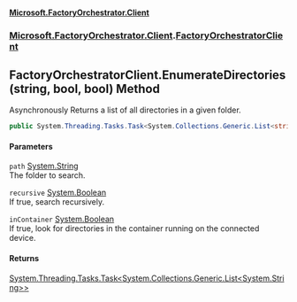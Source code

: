 #### [Microsoft.FactoryOrchestrator.Client](./Microsoft-FactoryOrchestrator-Client.md 'Microsoft.FactoryOrchestrator.Client')
### [Microsoft.FactoryOrchestrator.Client](./Microsoft-FactoryOrchestrator-Client.md 'Microsoft.FactoryOrchestrator.Client').[FactoryOrchestratorClient](./Microsoft-FactoryOrchestrator-Client-FactoryOrchestratorClient.md 'Microsoft.FactoryOrchestrator.Client.FactoryOrchestratorClient')
## FactoryOrchestratorClient.EnumerateDirectories(string, bool, bool) Method
Asynchronously Returns a list of all directories in a given folder.  
```csharp
public System.Threading.Tasks.Task<System.Collections.Generic.List<string>> EnumerateDirectories(string path, bool recursive=false, bool inContainer=false);
```
#### Parameters
<a name='Microsoft-FactoryOrchestrator-Client-FactoryOrchestratorClient-EnumerateDirectories(string_bool_bool)-path'></a>
`path` [System.String](https://docs.microsoft.com/en-us/dotnet/api/System.String 'System.String')  
The folder to search.  
  
<a name='Microsoft-FactoryOrchestrator-Client-FactoryOrchestratorClient-EnumerateDirectories(string_bool_bool)-recursive'></a>
`recursive` [System.Boolean](https://docs.microsoft.com/en-us/dotnet/api/System.Boolean 'System.Boolean')  
If true, search recursively.  
  
<a name='Microsoft-FactoryOrchestrator-Client-FactoryOrchestratorClient-EnumerateDirectories(string_bool_bool)-inContainer'></a>
`inContainer` [System.Boolean](https://docs.microsoft.com/en-us/dotnet/api/System.Boolean 'System.Boolean')  
If true, look for directories in the container running on the connected device.  
  
#### Returns
[System.Threading.Tasks.Task&lt;](https://docs.microsoft.com/en-us/dotnet/api/System.Threading.Tasks.Task-1 'System.Threading.Tasks.Task')[System.Collections.Generic.List&lt;](https://docs.microsoft.com/en-us/dotnet/api/System.Collections.Generic.List-1 'System.Collections.Generic.List')[System.String](https://docs.microsoft.com/en-us/dotnet/api/System.String 'System.String')[&gt;](https://docs.microsoft.com/en-us/dotnet/api/System.Collections.Generic.List-1 'System.Collections.Generic.List')[&gt;](https://docs.microsoft.com/en-us/dotnet/api/System.Threading.Tasks.Task-1 'System.Threading.Tasks.Task')  
  
